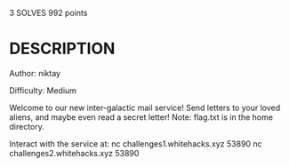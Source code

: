 3 SOLVES 992 points

# DESCRIPTION
Author: niktay

Difficulty: Medium

Welcome to our new inter-galactic mail service! Send letters to your loved aliens, and maybe even read a secret letter!
Note: flag.txt is in the home directory.

Interact with the service at:
nc challenges1.whitehacks.xyz 53890
nc challenges2.whitehacks.xyz 53890
